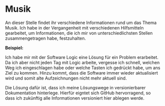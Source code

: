 # Musik

An dieser Stelle findet ihr verschiedene Informationen rund um das Thema Musik. 
Ich habe in der Vergangenheit mit verschiedenen Hilfsmitteln gearbeitet, um Informationen, die ich mir von 
unterschiedlichsten Stellen zusammengetragen habe, festzuhalten. 

**Beispiel:**

Ich habe mir mit der Software Logic eine Lösung für ein Problem erarbeitet. Da ich aber nicht jeden Tag mit Logic arbeite,
vergesse ich schnell, welchen Weg ich eingeschlagen habe oder welche Tasten ich gedrückt habe, um ans Ziel zu kommen.
Hinzu kommt, dass die Software immer wieder aktualisiert wird und somit alte Aufzeichnungen nicht mehr aktuell sind.

Die Lösung dafür ist, dass ich meine Lösungswege in versionierbarer Dokumentation hinterlege. Hierfür eigntet sich GitHub 
hervorragend, so dass ich zukünftig alle Informationen versioniert hier ablegen werde.

